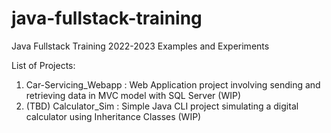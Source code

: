 # java-fullstack-training
Java Fullstack Training 2022-2023 Examples and Experiments

List of Projects:
1. Car-Servicing_Webapp : Web Application project involving sending and retrieving data in MVC model with SQL Server (WIP)
1. (TBD) Calculator_Sim : Simple Java CLI project simulating a digital calculator using Inheritance Classes (WIP)
